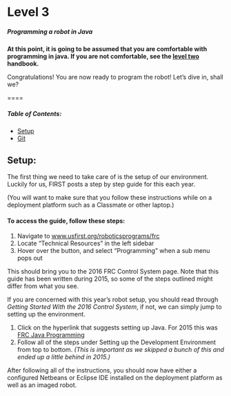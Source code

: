 # Level 3 #
##### *Programming a robot in Java* #####
**At this point, it is going to be assumed that you are comfortable with programming in java. If you are not comfortable, see the [level two](level-2.md) handbook.**

Congratulations! You are now ready to program the robot! Let’s dive in, shall we?

====

##### Table of Contents: #####
* [Setup](#setup)
* [Git](#git)



## Setup: ##
The first thing we need to take care of is the setup of our environment. Luckily for us, FIRST posts a step by step guide for this each year.

(You will want to make sure that you follow these instructions while on a deployment platform such as a Classmate or other laptop.)

#### To access the guide, follow these steps: ####

1.	Navigate to www.usfirst.org/roboticsprograms/frc
2.	Locate “Technical Resources” in the left sidebar
3.	Hover over the button, and select “Programming” when a sub menu pops out

This should bring you to the 2016 FRC Control System page. Note that this guide has been written during 2015, so some of the steps outlined might differ from what you see.

If you are concerned with this year’s robot setup, you should read through *Getting Started With the 2016 Control System*, if not, we can simply jump to setting up the environment.

1.	Click on the hyperlink that suggests setting up Java. For 2015 this was [FRC Java Programming](http://wpilib.screenstepslive.com/s/4485/m/13809)
2.	Follow all of the steps under Setting up the Development Environment from top to bottom. *(This is important as we skipped a bunch of this and ended up a little behind in 2015.)*

After following all of the instructions, you should now have either a configured Netbeans or Eclipse IDE installed on the deployment platform as well as an imaged robot.
